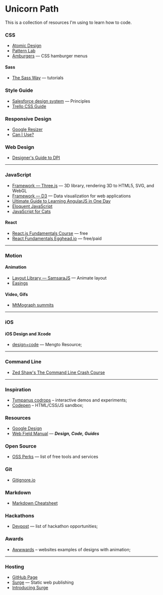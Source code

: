 # Unicorn Path #

This is a collection of resources I'm using to learn how to code.

### CSS ###
* [Atomic Design](http://atomicdesign.bradfrost.com/table-of-contents)
* [Pattern Lab](http://patternlab.io)
* [Amburgers](https://jonsuh.com/hamburgers/) — CSS hamburger menus

#### Sass ####
* [The Sass Way](http://thesassway.com/) — tutorials

### Style Guide ###
* [Salesforce design system](http://www.lightningdesignsystem.com/design/motion/) — Principles
* [Trello CSS Guide](https://gist.github.com/bobbygrace/9e961e8982f42eb91b80)

### Responsive Design ###
* [Google Resizer](http://design.google.com/resizer/)
* [Can I Use?](http://caniuse.com) 

### Web Design ###
* [Designer's Guide to DPI](http://sebastien-gabriel.com/designers-guide-to-dpi/) 

---

### JavaScript ###
* [Framework — Three.js](http://threejs.org/) — 3D library, rendering 3D to HTML5, SVG, and WebGL
* [Framework — D3](d3js.org) — Data visualization for web applications
* [Ultimate Guide to Learning AngularJS in One Day](https://toddmotto.com/ultimate-guide-to-learning-angular-js-in-one-day/)
* [Eloquent JavaScript](http://eloquentjavascript.net)
* [JavaScript for Cats](http://jsforcats.com)

#### React ####
* [React.js Fundamentals Course](http://courses.reactjsprogram.com/courses/reactjsfundamentals) — free
* [React Fundamentals Egghead.io](https://egghead.io/series/react-fundamentals) — free/paid

---

### Motion ###

#### Animation ####
* [Layout Library — SamsaraJS](http://samsarajs.org/) — Animate layout
* [Easings](http://easings.net/)

#### Video, Gifs ####
* [MtMograph summits](http://mtmograph.com/summits/)

---

### iOS ###

#### iOS Design and Xcode ####
* [design+code](https://designcode.io/learn) — Mengto Resource;

---

### Command Line ###
* [Zed Shaw's The Command Line Crash Course](http://cli.learncodethehardway.org/book/)

---

### Inspiration ###
* [Tympanus codrops](http://tympanus.net/codrops/) – interactive demos and experiments;
* [Codepen](http://codepen.io/) – HTML/CSS/JS sandbox;

### Resources ###
* [Google Design](https://design.google.com/)
* [Web Field Manual](http://webfieldmanual.com) — ***Design, Code, Guides***

### Open Source ###
* [OSS Perks](http://ossperks.com/) — list of free tools and services

### Git ###
* [Gitignore.io](https://www.gitignore.io/)

### Markdown ###
* [Markdown Cheatsheet](https://github.com/adam-p/markdown-here/wiki/Markdown-Cheatsheet)

### Hackathons ###
* [Devpost](http://devpost.com/) — list of hackathon opportunities;

### Awards ###
* [Awwwards](http://awwwards.com/websites/animation/) – websites examples of designs with animation;

---

### Hosting ###
* [GitHub Page](https://pages.github.com/)
* [Surge](http://surge.sh/) — Static web publishing
* [Introducing Surge](https://medium.com/surge-sh/introducing-surge-the-cdn-for-front-end-developers-b4a50a61bcfc#.3w0m44vir)

